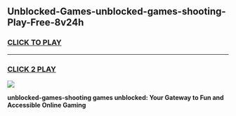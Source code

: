 
## Unblocked-Games-unblocked-games-shooting-Play-Free-8v24h
<h3>
<a href="https://premium76.site?title=unblocked-games-shooting&ref=20M">CLICK TO PLAY</a></h3>
<hr>

<h3>
<a href="https://premium76.site?title=unblocked-games-shooting&ref=20M">CLICK 2 PLAY</a>
  
</h3>

<a href="https://premium76.site?title=unblocked-games-shooting&ref=19M"><img src="https://clearcache.store/games.png"></a>


**unblocked-games-shooting games unblocked: Your Gateway to Fun and Accessible Online Gaming**
